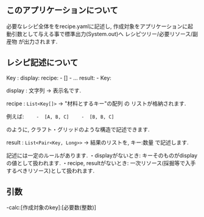 ## このアプリケーションについて
必要なレシピ全体ををrecipe.yamlに記述し, 作成対象をアプリケーションに起動引数として与える事で標準出力(System.out)へ レシピツリー/必要リソース/副産物 が出力されます.

## レシピ記述について
Key :
  display:
  recipe:
    - []
    - ...
  result:
    - Key:

display : 文字列 -> 表示名です.

recipe : `List<Key[]>` -> "材料とするキー"の配列 の リストが格納されます.

例えば:
`    -  [A, B, C]`
`    -  [B, B, C]`

のように, クラフト・グリッドのような構造で記述できます.

result : `List<Pair<Key, Long>>` -> 結果のリストを, キー:数量 で記述します.

記述には一定のルールがあります.
・displayがないとき: キーそのものがdisplayの値として扱われます.
・recipe, resultがないとき: 一次リソース(採掘等で入手するべきリソース)として扱われます.


## 引数
-calc:[作成対象のkey]:[必要数(整数)]